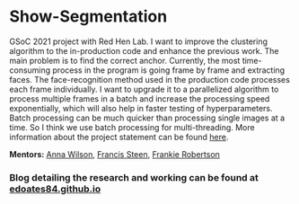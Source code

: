 # Show-Segmentation
GSoC 2021 project with Red Hen Lab. I want to improve the clustering algorithm to the in-production code and enhance the previous work. The main problem is to find the correct anchor. Currently, the most time-consuming process in the program is going frame by frame and extracting faces. The face-recognition method used in the production code processes each frame individually. I want to upgrade it to a parallelized algorithm to process multiple frames in a batch and increase the processing speed exponentially, which will also help in faster testing of hyperparameters. Batch processing can be much quicker than processing single images at a time. So I think we use batch processing for multi-threading. More information about the project statement can be found <a href="https://sites.google.com/site/distributedlittleredhen/home/the-cognitive-core-research-topics-in-red-hen/the-barnyard/tv-show-segmentation">here</a>. 

<b>Mentors:</b> <a href="https://www.rees.ox.ac.uk/people/dr-anna-wilson">Anna Wilson</a>, <a href="https://comm.ucla.edu/content/francis-steen-phd">Francis Steen</a>, <a href="http://frankie.robertson.name/">Frankie Robertson</a> 

### Blog detailing the research and working can be found at <a href="https://edoates84.github.io">edoates84.github.io</a>

